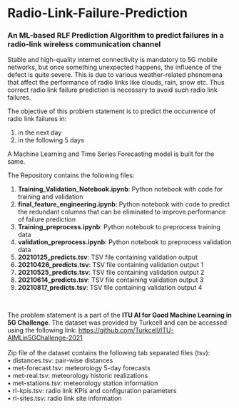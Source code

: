 # Radio-Link-Failure-Prediction
### An ML-based RLF Prediction Algorithm to predict failures in a radio-link wireless communication channel<br/>
Stable and high-quality internet connectivity is mandatory to 5G mobile networks, but once something unexpected happens, the influence of the defect is quite severe. This is due to various weather-related phenomena that affect the performance of radio links like clouds, rain, snow etc. Thus correct radio link failure prediction is necessary to avoid such radio link failures.<br/>

The objective of this problem statement is to predict the occurrence of radio link failures in:
1. in the next day
2. in the following 5 days <br/>

A Machine Learning and Time Series Forecasting model is built for the same. <br/>

The Repository contains the following files:</br>
1. **Training_Validation_Notebook.ipynb**: Python notebook with code for training and validation </br>
2. **final_feature_engineering.ipynb**: Python notebook with code to predict the redundant columns that can be eliminated to improve performance of failure prediction</br>
3. **Training_preprocess.ipynb**: Python notebook to preprocess training data </br> 
4. **validation_preprocess.ipynb**: Python notebook to preprocess validation data </br>
5. **20210125_predicts.tsv**: TSV file containing validation output
6. **20210426_predicts.tsv**: TSV file containing validation output 1
7. **20210525_predicts.tsv**: TSV file containing validation output 2
8. **20210614_predicts.tsv**: TSV file containing validation output 3
9. **20210817_predicts.tsv**: TSV file containing validation output 4

</br>

The problem statement is a part of the **ITU AI for Good Machine Learning in 5G Challenge**. The dataset was provided by Turkcell and can be accessed using the following link: https://github.com/Turkcell/ITU-AIMLin5GChallenge-2021    <br/>
<br/>
Zip file of the dataset contains the following tab separated files (tsv):<br/>
• distances.tsv: pair-wise distances<br/>
• met-forecast.tsv: meteorology 5-day forecasts<br/>
• met-real.tsv: meteorology historic realizations<br/>
• met-stations.tsv: meteorology station information<br/>
• rl-kpis.tsv: radio link KPIs and configuration parameters<br/>
• rl-sites.tsv: radio link site information<br/>
